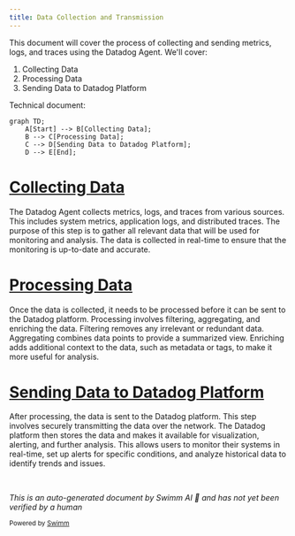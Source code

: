 ```yaml
---
title: Data Collection and Transmission
---
```

This document will cover the process of collecting and sending metrics, logs, and traces using the Datadog Agent. We'll cover:

1. Collecting Data
2. Processing Data
3. Sending Data to Datadog Platform

Technical document: <SwmLink doc-title="" repo-id="Z2l0aHViJTNBJTNBZGF0YWRvZy1hZ2VudCUzQSUzQVN3aW1tLURlbW8=" path="/.swm/.2792kwjf.sw.md"></SwmLink>

```mermaid
graph TD;
    A[Start] --> B[Collecting Data];
    B --> C[Processing Data];
    C --> D[Sending Data to Datadog Platform];
    D --> E[End];
```

# [Collecting Data](https://app.swimm.io/repos/Z2l0aHViJTNBJTNBZGF0YWRvZy1hZ2VudCUzQSUzQVN3aW1tLURlbW8=/docs/2792kwjf#collecting-data)

The Datadog Agent collects metrics, logs, and traces from various sources. This includes system metrics, application logs, and distributed traces. The purpose of this step is to gather all relevant data that will be used for monitoring and analysis. The data is collected in real-time to ensure that the monitoring is up-to-date and accurate.

# [Processing Data](https://app.swimm.io/repos/Z2l0aHViJTNBJTNBZGF0YWRvZy1hZ2VudCUzQSUzQVN3aW1tLURlbW8=/docs/2792kwjf#processing-data)

Once the data is collected, it needs to be processed before it can be sent to the Datadog platform. Processing involves filtering, aggregating, and enriching the data. Filtering removes any irrelevant or redundant data. Aggregating combines data points to provide a summarized view. Enriching adds additional context to the data, such as metadata or tags, to make it more useful for analysis.

# [Sending Data to Datadog Platform](https://app.swimm.io/repos/Z2l0aHViJTNBJTNBZGF0YWRvZy1hZ2VudCUzQSUzQVN3aW1tLURlbW8=/docs/2792kwjf#sending-data-to-datadog-platform)

After processing, the data is sent to the Datadog platform. This step involves securely transmitting the data over the network. The Datadog platform then stores the data and makes it available for visualization, alerting, and further analysis. This allows users to monitor their systems in real-time, set up alerts for specific conditions, and analyze historical data to identify trends and issues.

&nbsp;

*This is an auto-generated document by Swimm AI 🌊 and has not yet been verified by a human*

<SwmMeta version="3.0.0" repo-id="Z2l0aHViJTNBJTNBZGF0YWRvZy1hZ2VudCUzQSUzQVN3aW1tLURlbW8=" repo-name="datadog-agent"><sup>Powered by [Swimm](/)</sup></SwmMeta>
